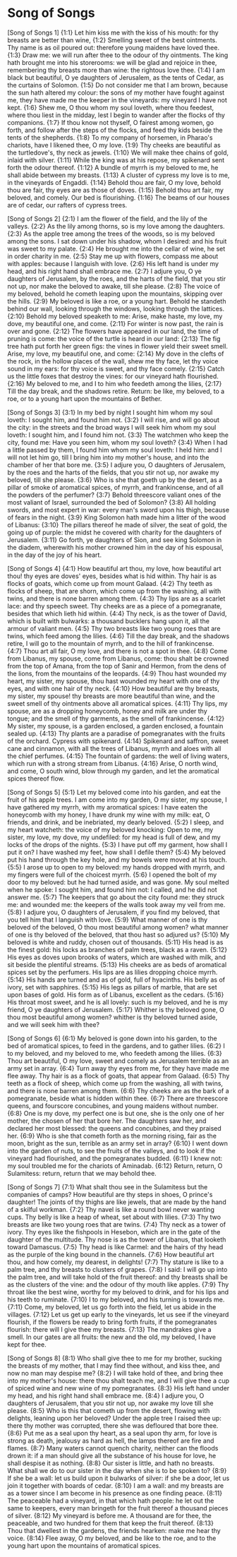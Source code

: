 # Song of Songs

[Song of Songs 1]
{1:1} Let him kiss me with the kiss of his mouth: for thy breasts are better than wine,
{1:2} Smelling sweet of the best ointments. Thy name is as oil poured out: therefore young maidens have loved thee.
{1:3} Draw me: we will run after thee to the odour of thy ointments. The king hath brought me into his storerooms: we will be glad and rejoice in thee, remembering thy breasts more than wine: the rightous love thee.
{1:4} I am black but beautiful, O ye daughters of Jerusalem, as the tents of Cedar, as the curtains of Solomon.
{1:5} Do not consider me that I am brown, because the sun hath altered my colour: the sons of my mother have fought against me, they have made me the keeper in the vineyards: my vineyard I have not kept.
{1:6} Shew me, O thou whom my soul loveth, where thou feedest, where thou liest in the midday, lest I begin to wander after the flocks of thy companions.
{1:7} If thou know not thyself, O fairest among women, go forth, and follow after the steps of the flocks, and feed thy kids beside the tents of the shepherds.
{1:8} To my company of horsemen, in Pharao's chariots, have I likened thee, O my love.
{1:9} Thy cheeks are beautiful as the turtledove's, thy neck as jewels.
{1:10} We will make thee chains of gold, inlaid with silver.
{1:11} While the king was at his repose, my spikenard sent forth the odour thereof.
{1:12} A bundle of myrrh is my beloved to me, he shall abide between my breasts.
{1:13} A cluster of cypress my love is to me, in the vineyards of Engaddi.
{1:14} Behold thou are fair, O my love, behold thou are fair, thy eyes are as those of doves.
{1:15} Behold thou art fair, my beloved, and comely. Our bed is flourishing.
{1:16} The beams of our houses are of cedar, our rafters of cypress trees.

[Song of Songs 2]
{2:1} I am the flower of the field, and the lily of the valleys.
{2:2} As the lily among thorns, so is my love among the daughters.
{2:3} As the apple tree among the trees of the woods, so is my beloved among the sons. I sat down under his shadow, whom I desired: and his fruit was sweet to my palate.
{2:4} He brought me into the cellar of wine, he set in order charity in me.
{2:5} Stay me up with flowers, compass me about with apples: because I languish with love.
{2:6} His left hand is under my head, and his right hand shall embrace me.
{2:7} I adjure you, O ye daughters of Jerusalem, by the roes, and the harts of the field, that you stir not up, nor make the beloved to awake, till she please.
{2:8} The voice of my beloved, behold he cometh leaping upon the mountains, skipping over the hills.
{2:9} My beloved is like a roe, or a young hart. Behold he standeth behind our wall, looking through the windows, looking through the lattices.
{2:10} Behold my beloved speaketh to me: Arise, make haste, my love, my dove, my beautiful one, and come.
{2:11} For winter is now past, the rain is over and gone.
{2:12} The flowers have appeared in our land, the time of pruning is come: the voice of the turtle is heard in our land:
{2:13} The fig tree hath put forth her green figs: the vines in flower yield their sweet smell. Arise, my love, my beautiful one, and come:
{2:14} My dove in the clefts of the rock, in the hollow places of the wall, shew me thy face, let thy voice sound in my ears: for thy voice is sweet, and thy face comely.
{2:15} Catch us the little foxes that destroy the vines: for our vineyard hath flourished.
{2:16} My beloved to me, and I to him who feedeth among the lilies,
{2:17} Till the day break, and the shadows retire. Return: be like, my beloved, to a roe, or to a young hart upon the mountains of Bether.

[Song of Songs 3]
{3:1} In my bed by night I sought him whom my soul loveth: I sought him, and found him not.
{3:2} I will rise, and will go about the city: in the streets and the broad ways I will seek him whom my soul loveth: I sought him, and I found him not.
{3:3} The watchmen who keep the city, found me: Have you seen him, whom my soul loveth?
{3:4} When I had a little passed by them, I found him whom my soul loveth: I held him: and I will not let him go, till I bring him into my mother's house, and into the chamber of her that bore me.
{3:5} I adjure you, O daughters of Jerusalem, by the roes and the harts of the fields, that you stir not up, nor awake my beloved, till she please.
{3:6} Who is she that goeth up by the desert, as a pillar of smoke of aromatical spices, of myrrh, and frankincense, and of all the powders of the perfumer?
{3:7} Behold threescore valiant ones of the most valiant of Israel, surrounded the bed of Solomon?
{3:8} All holding swords, and most expert in war: every man's sword upon his thigh, because of fears in the night.
{3:9} King Solomon hath made him a litter of the wood of Libanus:
{3:10} The pillars thereof he made of silver, the seat of gold, the going up of purple: the midst he covered with charity for the daughters of Jerusalem.
{3:11} Go forth, ye daughters of Sion, and see king Solomon in the diadem, wherewith his mother crowned him in the day of his espousal, in the day of the joy of his heart.

[Song of Songs 4]
{4:1} How beautiful art thou, my love, how beautiful art thou! thy eyes are doves' eyes, besides what is hid within. Thy hair is as flocks of goats, which come up from mount Galaad.
{4:2} Thy teeth as flocks of sheep, that are shorn, which come up from the washing, all with twins, and there is none barren among them.
{4:3} Thy lips are as a scarlet lace: and thy speech sweet. Thy cheeks are as a piece of a pomegranate, besides that which lieth hid within.
{4:4} Thy neck, is as the tower of David, which is built with bulwarks: a thousand bucklers hang upon it, all the armour of valiant men.
{4:5} Thy two breasts like two young roes that are twins, which feed among the lilies.
{4:6} Till the day break, and the shadows retire, I will go to the mountain of myrrh, and to the hill of frankincense.
{4:7} Thou art all fair, O my love, and there is not a spot in thee.
{4:8} Come from Libanus, my spouse, come from Libanus, come: thou shalt be crowned from the top of Amana, from the top of Sanir and Hermon, from the dens of the lions, from the mountains of the leopards.
{4:9} Thou hast wounded my heart, my sister, my spouse, thou hast wounded my heart with one of thy eyes, and with one hair of thy neck.
{4:10} How beautiful are thy breasts, my sister, my spouse! thy breasts are more beautiful than wine, and the sweet smell of thy ointments above all aromatical spices.
{4:11} Thy lips, my spouse, are as a dropping honeycomb, honey and milk are under thy tongue; and the smell of thy garments, as the smell of frankincense.
{4:12} My sister, my spouse, is a garden enclosed, a garden enclosed, a fountain sealed up.
{4:13} Thy plants are a paradise of pomegranates with the fruits of the orchard. Cypress with spikenard.
{4:14} Spikenard and saffron, sweet cane and cinnamon, with all the trees of Libanus, myrrh and aloes with all the chief perfumes.
{4:15} The fountain of gardens: the well of living waters, which run with a strong stream from Libanus.
{4:16} Arise, O north wind, and come, O south wind, blow through my garden, and let the aromatical spices thereof flow.

[Song of Songs 5]
{5:1} Let my beloved come into his garden, and eat the fruit of his apple trees. I am come into my garden, O my sister, my spouse, I have gathered my myrrh, with my aromatical spices: I have eaten the honeycomb with my honey, I have drunk my wine with my milk: eat, O friends, and drink, and be inebriated, my dearly beloved.
{5:2} I sleep, and my heart watcheth: the voice of my beloved knocking: Open to me, my sister, my love, my dove, my undefiled: for my head is full of dew, and my locks of the drops of the nights.
{5:3} I have put off my garment, how shall I put it on? I have washed my feet, how shall I defile them?
{5:4} My beloved put his hand through the key hole, and my bowels were moved at his touch.
{5:5} I arose up to open to my beloved: my hands dropped with myrrh, and my fingers were full of the choicest myrrh.
{5:6} I opened the bolt of my door to my beloved: but he had turned aside, and was gone. My soul melted when he spoke: I sought him, and found him not: I called, and he did not answer me.
{5:7} The keepers that go about the city found me: they struck me: and wounded me: the keepers of the walls took away my veil from me.
{5:8} I adjure you, O daughters of Jerusalem, if you find my beloved, that you tell him that I languish with love.
{5:9} What manner of one is thy beloved of the beloved, O thou most beautiful among women? what manner of one is thy beloved of the beloved, that thou hast so adjured us?
{5:10} My beloved is white and ruddy, chosen out of thousands.
{5:11} His head is as the finest gold: his locks as branches of palm trees, black as a raven.
{5:12} His eyes as doves upon brooks of waters, which are washed with milk, and sit beside the plentiful streams.
{5:13} His cheeks are as beds of aromatical spices set by the perfumers. His lips are as lilies dropping choice myrrh.
{5:14} His hands are turned and as of gold, full of hyacinths. His belly as of ivory, set with sapphires.
{5:15} His legs as pillars of marble, that are set upon bases of gold. His form as of Libanus, excellent as the cedars.
{5:16} His throat most sweet, and he is all lovely: such is my beloved, and he is my friend, O ye daughters of Jerusalem.
{5:17} Whither is thy beloved gone, O thou most beautiful among women? whither is thy beloved turned aside, and we will seek him with thee?

[Song of Songs 6]
{6:1} My beloved is gone down into his garden, to the bed of aromatical spices, to feed in the gardens, and to gather lilies.
{6:2} I to my beloved, and my beloved to me, who feedeth among the lilies.
{6:3} Thou art beautiful, O my love, sweet and comely as Jerusalem terrible as an army set in array.
{6:4} Turn away thy eyes from me, for they have made me flee away. Thy hair is as a flock of goats, that appear from Galaad.
{6:5} Thy teeth as a flock of sheep, which come up from the washing, all with twins, and there is none barren among them.
{6:6} Thy cheeks are as the bark of a pomegranate, beside what is hidden within thee.
{6:7} There are threescore queens, and fourscore concubines, and young maidens without number.
{6:8} One is my dove, my perfect one is but one, she is the only one of her mother, the chosen of her that bore her. The daughters saw her, and declared her most blessed: the queens and concubines, and they praised her.
{6:9} Who is she that cometh forth as the morning rising, fair as the moon, bright as the sun, terrible as an army set in array?
{6:10} I went down into the garden of nuts, to see the fruits of the valleys, and to look if the vineyard had flourished, and the pomegranates budded.
{6:11} I knew not: my soul troubled me for the chariots of Aminadab.
{6:12} Return, return, O Sulamitess: return, return that we may behold thee.

[Song of Songs 7]
{7:1} What shalt thou see in the Sulamitess but the companies of camps? How beautiful are thy steps in shoes, O prince's daughter! The joints of thy thighs are like jewels, that are made by the hand of a skilful workman.
{7:2} Thy navel is like a round bowl never wanting cups. Thy belly is like a heap of wheat, set about with lilies.
{7:3} Thy two breasts are like two young roes that are twins.
{7:4} Thy neck as a tower of ivory. Thy eyes like the fishpools in Hesebon, which are in the gate of the daughter of the multitude. Thy nose is as the tower of Libanus, that looketh toward Damascus.
{7:5} Thy head is like Carmel: and the hairs of thy head as the purple of the king bound in the channels.
{7:6} How beautiful art thou, and how comely, my dearest, in delights!
{7:7} Thy stature is like to a palm tree, and thy breasts to clusters of grapes.
{7:8} I said: I will go up into the palm tree, and will take hold of the fruit thereof: and thy breasts shall be as the clusters of the vine: and the odour of thy mouth like apples.
{7:9} Thy throat like the best wine, worthy for my beloved to drink, and for his lips and his teeth to ruminate.
{7:10} I to my beloved, and his turning is towards me.
{7:11} Come, my beloved, let us go forth into the field, let us abide in the villages.
{7:12} Let us get up early to the vineyards, let us see if the vineyard flourish, if the flowers be ready to bring forth fruits, if the pomegranates flourish: there will I give thee my breasts.
{7:13} The mandrakes give a smell. In our gates are all fruits: the new and the old, my beloved, I have kept for thee.

[Song of Songs 8]
{8:1} Who shall give thee to me for my brother, sucking the breasts of my mother, that I may find thee without, and kiss thee, and now no man may despise me?
{8:2} I will take hold of thee, and bring thee into my mother's house: there thou shalt teach me, and I will give thee a cup of spiced wine and new wine of my pomegranates.
{8:3} His left hand under my head, and his right hand shall embrace me.
{8:4} I adjure you, O daughters of Jerusalem, that you stir not up, nor awake my love till she please.
{8:5} Who is this that cometh up from the desert, flowing with delights, leaning upon her beloved? Under the apple tree I raised thee up: there thy mother was corrupted, there she was defloured that bore thee.
{8:6} Put me as a seal upon thy heart, as a seal upon thy arm, for love is strong as death, jealousy as hard as hell, the lamps thereof are fire and flames.
{8:7} Many waters cannot quench charity, neither can the floods drown it: if a man should give all the substance of his house for love, he shall despise it as nothing.
{8:8} Our sister is little, and hath no breasts. What shall we do to our sister in the day when she is to be spoken to?
{8:9} If she be a wall: let us build upon it bulwarks of silver: if she be a door, let us join it together with boards of cedar.
{8:10} I am a wall: and my breasts are as a tower since I am become in his presence as one finding peace.
{8:11} The peaceable had a vineyard, in that which hath people: he let out the same to keepers, every man bringeth for the fruit thereof a thousand pieces of silver.
{8:12} My vineyard is before me. A thousand are for thee, the peaceable, and two hundred for them that keep the fruit thereof.
{8:13} Thou that dwellest in the gardens, the friends hearken: make me hear thy voice.
{8:14} Flee away, O my beloved, and be like to the roe, and to the young hart upon the mountains of aromatical spices.